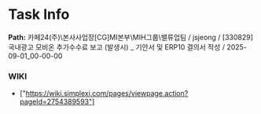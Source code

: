 # Task Info

**Path:** 카페24(주)\본사사업장\[CG]MI본부\MIH그룹\밸류업팀 / jsjeong / [330829] 국내광고 모비온 추가수수료 보고 (발생시) _ 기안서 및 ERP10 결의서 작성 / 2025-09-01_00-00-00

### WIKI
- ["https://wiki.simplexi.com/pages/viewpage.action?pageId=2754389593"]

